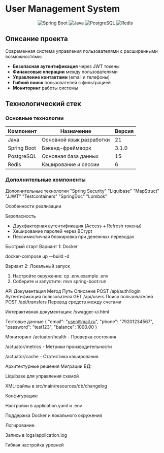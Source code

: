 #  User Management System

<div align="center">
  <img src="https://img.shields.io/badge/Spring_Boot-3.1.0-green?logo=spring" alt="Spring Boot">
  <img src="https://img.shields.io/badge/Java-21-red?logo=openjdk" alt="Java">
  <img src="https://img.shields.io/badge/PostgreSQL-15-blue?logo=postgresql" alt="PostgreSQL">
  <img src="https://img.shields.io/badge/Redis-6-red?logo=redis" alt="Redis">
</div>

##  Описание проекта

Современная система управления пользователями с расширенными возможностями:

-  **Безопасная аутентификация** через JWT токены
-  **Финансовые операции** между пользователями
-  **Управление контактами** (email и телефоны)
-  **Гибкий поиск** пользователей с фильтрацией
-  **Мониторинг** работы системы

##  Технологический стек

### Основные технологии
| Компонент | Назначение | Версия |
|-----------|------------|--------|
| Java | Основной язык разработки | 21 |
| Spring Boot | Бэкенд-фреймворк | 3.1.0 |
| PostgreSQL | Основная база данных | 15 |
| Redis | Кэширование и сессии | 6 |

### Дополнительные компоненты

 Дополнительные технологии
    "Spring Security"
    "Liquibase"
    "MapStruct"
    "JJWT"
    "Testcontainers"
    "SpringDoc"
    "Lombok"

 Особенности реализации

 Безопасность
+ Двухфакторная аутентификация (Access + Refresh токены)
+ Хеширование паролей через BCrypt
+ Пессимистичная блокировка при денежных переводах

 Быстрый старт
Вариант 1: Docker

docker-compose up --build -d

Вариант 2: Локальный запуск

1. Настройте окружение:
   cp .env.example .env
2. Соберите и запустите:
   mvn spring-boot:run

 API Документация
Метод	Путь	          Описание
POST	/api/auth/login	  Аутентификация пользователя
GET	    /api/users	      Поиск пользователей
POST	/api/transfers	  Перевод средств между счетами

 Интерактивная документация: /swagger-ui.html

 Тестовые данные
{
"email": "user@mail.ru",
"phone": "79201234567",
"password": "test123",
"balance": 1000.00
}

 Мониторинг
 /actuator/health - Проверка состояния

 /actuator/metrics - Метрики производительности

 /actuator/cache - Статистика кэширования

 Архитектурные решения
Миграции БД:

Liquibase для управления схемой

XML-файлы в src/main/resources/db/changelog

Конфигурация:

Настройки в application.yaml и .env

Поддержка Docker и локального окружения

Логирование:

Запись в logs/application.log

Гибкая настройка уровней



 
